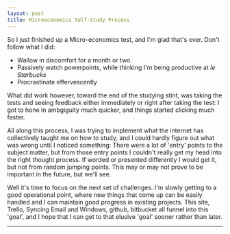 ```yaml
---
layout: post
title: Microeconomics Self-Study Process
---
```


So I just finished up a Micro-economics test, and I'm glad that's over. Don't follow what I did:
* Wallow in discomfort for a month or two.
* Passively watch powerpoints, while thinking I'm being productive at *le Starbucks*
* Procrastinate effervescently

What did work however, toward the end of the studying stint, was taking the tests and seeing feedback either immediately 
or right after taking the test: I got to hone in ambgiguity much quicker, and things started clicking much faster.

All along this process, I was trying to implement what the internet has collectively taught me on how to study, and I could hardly
figure out what was wrong until I noticed something: There were a lot of 'entry' points to the subject matter, but from
those entry points I couldn't really get my head into the right thought process. If worded or presented differently I would
get it, but not from random jumping points. This may or may not prove to be important in the future, but we'll see.

Well it's time to focus on the next set of challenges. I'm slowly getting to a good operational point, where new things that come up can be easily handled and
I can maintain good progress in existing projects. This site, Trello, Syncing Email and Windows, github, bitbucket all funnel into this 'goal', and I hope that
I can get to that elusive 'goal' sooner rather than later.


----
